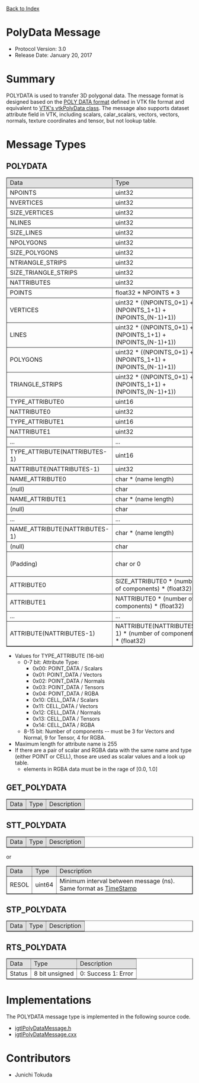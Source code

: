 [Back to Index](/Documents/Protocol/index.md)

PolyData Message
================

- Protocol Version: 3.0
- Release Date: January 20, 2017

Summary
===================

POLYDATA is used to transfer 3D polygonal data. The message format is designed based on the [POLY DATA format](http://www.vtk.org/VTK/img/file-formats.pdf) defined in VTK file format and equivalent to [VTK's vtkPolyData class](http://noodle.med.yale.edu/vtk5/classvtkPolyData.html). The message also supports dataset attribute field in VTK, including scalars, calar_scalars, vectors, vectors, normals, texture coordinates and tensor, but not lookup table.

Message Types
===================

POLYDATA
-------------------

<table border="1" cellpadding="5" cellspacing="0" align="center">

<tbody><tr>
<td style="background:#e0e0e0;"> Data
</td><td style="background:#e0e0e0;"> Type
</td><td style="background:#e0e0e0;"> Description
</td></tr>
<tr>
<td align="left"> NPOINTS
</td><td align="left"> uint32
</td><td align="left"> Number of points
</td></tr>
<tr>
<td align="left"> NVERTICES
</td><td align="left"> uint32
</td><td align="left"> Number of vertices
</td></tr>
<tr>
<td align="left"> SIZE_VERTICES
</td><td align="left"> uint32
</td><td align="left"> Total size of vertices data
</td></tr>
<tr>
<td align="left"> NLINES
</td><td align="left"> uint32
</td><td align="left"> Number of lines
</td></tr>
<tr>
<td align="left"> SIZE_LINES
</td><td align="left"> uint32
</td><td align="left"> Total size of line data
</td></tr>
<tr>
<td align="left"> NPOLYGONS
</td><td align="left"> uint32
</td><td align="left"> Number of polygons
</td></tr>
<tr>
<td align="left"> SIZE_POLYGONS
</td><td align="left"> uint32
</td><td align="left"> Total size of polygon data
</td></tr>
<tr>
<td align="left"> NTRIANGLE_STRIPS
</td><td align="left"> uint32
</td><td align="left"> Number of triangle strips
</td></tr>
<tr>
<td align="left"> SIZE_TRIANGLE_STRIPS
</td><td align="left"> uint32
</td><td align="left"> Total size of triangle strips data
</td></tr>
<tr>
<td align="left"> NATTRIBUTES
</td><td align="left"> uint32
</td><td align="left"> Number of dataset attributes
</td></tr>
<tr>
<td align="left"> POINTS
</td><td align="left"> float32 * NPOINTS * 3
</td><td align="left"> Coordinates of points (P0x, P0y, P0z, P1x, P1y, P1z, ... P(n-1)x, P(n-1)y, P(n-1)z
</td></tr>
<tr>
<td align="left"> VERTICES
</td><td align="left"> uint32 * ((NPOINTS_0+1) + (NPOINTS_1+1) + (NPOINTS_(N-1)+1))
</td><td align="left"> array of vertices ((NPOINTS_0, index_0_0, index_0_1, ....), (NPOINTS_1, index_1_0, index_1_1, ....), ..., (NPOINTS_(N-1), index_(N-1)_0, index_(N-1)_1, ....))
</td></tr>
<tr>
<td align="left"> LINES
</td><td align="left"> uint32 * ((NPOINTS_0+1) + (NPOINTS_1+1) + (NPOINTS_(N-1)+1))
</td><td align="left"> array of vertices ((NPOINTS_0, index_0_0, index_0_1, ....), (NPOINTS_1, index_1_0, index_1_1, ....), ..., (NPOINTS_(N-1), index_(N-1)_0, index_(N-1)_1, ....))
</td></tr>
<tr>
<td align="left"> POLYGONS
</td><td align="left"> uint32 * ((NPOINTS_0+1) + (NPOINTS_1+1) + (NPOINTS_(N-1)+1))
</td><td align="left"> array of vertices ((NPOINTS_0, index_0_0, index_0_1, ....), (NPOINTS_1, index_1_0, index_1_1, ....), ..., (NPOINTS_(N-1), index_(N-1)_0, index_(N-1)_1, ....))
</td></tr>
<tr>
<td align="left"> TRIANGLE_STRIPS
</td><td align="left"> uint32 * ((NPOINTS_0+1) + (NPOINTS_1+1) + (NPOINTS_(N-1)+1))
</td><td align="left"> array of vertices ((NPOINTS_0, index_0_0, index_0_1, ....), (NPOINTS_1, index_1_0, index_1_1, ....), ..., (NPOINTS_(N-1), index_(N-1)_0, index_(N-1)_1, ....))
</td></tr>
<tr>
<td align="left"> TYPE_ATTRIBUTE0
</td><td align="left"> uint16
</td><td align="left"> Type of dataset attribute 0 (including number of components for scalar type)
</td></tr>
<tr>
<td align="left"> NATTRIBUTE0
</td><td align="left"> uint32
</td><td align="left"> Number of data for attribute 0
</td></tr>
<tr>
<td align="left"> TYPE_ATTRIBUTE1
</td><td align="left"> uint16
</td><td align="left"> Type of dataset attribute 1 (including number of components for scalar type)
</td></tr>
<tr>
<td align="left"> NATTRIBUTE1
</td><td align="left"> uint32
</td><td align="left"> Number of data for attribute1
</td></tr>
<tr>
<td align="left"> ...
</td><td align="left"> ...
</td><td align="left"> ...
</td></tr>
<tr>
<td align="left"> TYPE_ATTRIBUTE(NATTRIBUTES-1)
</td><td align="left"> uint16
</td><td align="left"> Type of dataset attribute 1 (including number of components for scalar type)
</td></tr>
<tr>
<td align="left"> NATTRIBUTE(NATTRIBUTES-1)
</td><td align="left"> uint32
</td><td align="left"> Number of data for attribute2
</td></tr>
<tr>
<td align="left"> NAME_ATTRIBUTE0
</td><td align="left"> char * (name length)
</td><td align="left"> Name of attribute 0
</td></tr>
<tr>
<td align="left"> (null)
</td><td align="left"> char
</td><td align="left"> (null)
</td></tr>
<tr>
<td align="left"> NAME_ATTRIBUTE1
</td><td align="left"> char * (name length)
</td><td align="left"> Name of attribute 1
</td></tr>
<tr>
<td align="left"> (null)
</td><td align="left"> char
</td><td align="left"> (null)
</td></tr>
<tr>
<td align="left"> ...
</td><td align="left"> ...
</td><td align="left"> ...
</td></tr>
<tr>
<td align="left"> NAME_ATTRIBUTE(NATTRIBUTES-1)
</td><td align="left"> char * (name length)
</td><td align="left"> Name of attribute (NATTRIBUTES-1)
</td></tr>
<tr>
<td align="left"> (null)
</td><td align="left"> char
</td><td align="left"> (null)
</td></tr>
<tr>
<td align="left"> (Padding)
</td><td align="left"> char or 0
</td><td align="left"> Padding (inserted if (NAMESIZE_ATTRIBUTE0+1+NAMESIZE_ATTRIBUTE1+1+...NAMESIZE_ATTRIBUTE(NATTRIBUTES-1)+1)&nbsp;% 2 == 1)
</td></tr>
<tr>
<td align="left"> ATTRIBUTE0
</td><td align="left"> SIZE_ATTRIBUTE0 * (number of components) * (float32)
</td><td align="left"> Actual attribute data
</td></tr>
<tr>
<td align="left"> ATTRIBUTE1
</td><td align="left"> NATTRIBUTE0 * (number of components) * (float32)
</td><td align="left"> Actual attribute data
</td></tr>
<tr>
<td align="left"> ...
</td><td align="left"> ...
</td><td align="left"> ...
</td></tr>
<tr>
<td align="left"> ATTRIBUTE(NATTRIBUTES-1)
</td><td align="left"> NATTRIBUTE(NATTRIBUTES-1) * (number of components) * (float32)
</td><td align="left"> Actual attribute data
</td></tr>
</tbody></table>


* Values for TYPE_ATTRIBUTE (16-bit)
  * 0-7 bit: Attribute Type:
    * 0x00: POINT_DATA / Scalars
    * 0x01: POINT_DATA / Vectors
    * 0x02: POINT_DATA / Normals
    * 0x03: POINT_DATA / Tensors
    * 0x04: POINT_DATA / RGBA
    * 0x10: CELL_DATA / Scalars
    * 0x11: CELL_DATA / Vectors
    * 0x12: CELL_DATA / Normals
    * 0x13: CELL_DATA / Tensors
    * 0x14: CELL_DATA / RGBA
  * 8-15 bit: Number of components -- must be 3 for Vectors and Normal, 9 for Tensor, 4 for RGBA.
* Maximum length for attribute name is 255
* If there are a pair of scalar and RGBA data with the same name and type (either POINT or CELL), those are used as scalar values and a look up table.
  * elements in RGBA data must be in the rage of \[0.0, 1.0\]

GET_POLYDATA
-------------------

<table border="1" cellpadding="5" cellspacing="0" align="center">

<tbody><tr>
<td style="background:#e0e0e0;"> Data
</td><td style="background:#e0e0e0;"> Type
</td><td style="background:#e0e0e0;"> Description
</td></tr>
</tbody></table>

STT_POLYDATA
-------------------

<table border="1" cellpadding="5" cellspacing="0" align="center">

<tbody><tr>
<td align="left" style="background:#e0e0e0;"> Data
</td><td align="left" style="background:#e0e0e0;"> Type
</td><td align="left" style="background:#e0e0e0;"> Description
</td></tr>
</tbody></table>

or 

<table border="1" cellpadding="5" cellspacing="0" align="center">

<tbody><tr>
<td align="left" style="background:#e0e0e0;"> Data
</td><td align="left" style="background:#e0e0e0;"> Type
</td><td align="left" style="background:#e0e0e0;"> Description
</td></tr>
<tr>
<td align="left"> RESOL
</td><td align="left"> uint64
</td><td align="left"> Minimum interval between message (ns). Same format as <a href="/Wiki/index.php/OpenIGTLink/Timestamp" title="OpenIGTLink/Timestamp">TimeStamp</a>
</td></tr>
</tbody></table>

STP_POLYDATA
-------------------

<table border="1" cellpadding="5" cellspacing="0" align="center">

<tbody><tr>
<td style="background:#e0e0e0;"> Data
</td><td style="background:#e0e0e0;"> Type
</td><td style="background:#e0e0e0;"> Description
</td></tr>
</tbody></table>


RTS_POLYDATA
-------------------


<table border="1" cellpadding="5" cellspacing="0" align="center">

<tbody><tr>
<td style="background:#e0e0e0;"> Data
</td><td style="background:#e0e0e0;"> Type
</td><td style="background:#e0e0e0;"> Description
</td></tr>
<tr>
<td align="left"> Status
</td><td align="left"> 8 bit unsigned
</td><td align="left"> 0: Success 1: Error
</td></tr>
</tbody></table>

Implementations
===================

The POLYDATA message type is implemented in the following source code.

* [igtlPolyDataMessage.h](/Source/igtlPolyDataMessage.h)
* [igtlPolyDataMessage.cxx](/Source/igtlPolyDataMessage.cxx)



Contributors
===================

* Junichi Tokuda








